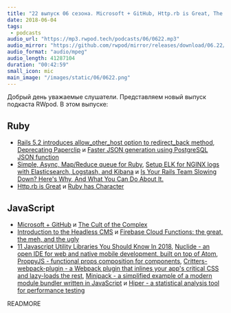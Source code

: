 ```yaml
---
title: "22 выпуск 06 сезона. Microsoft + GitHub, Http.rb is Great, The Cult of the Complex, Nuclide, ProppyJS, Minipack и прочее"
date: 2018-06-04
tags:
 - podcasts
audio_url: "https://mp3.rwpod.tech/podcasts/06/0622.mp3"
audio_mirror: "https://github.com/rwpod/mirror/releases/download/06.22/0622.mp3"
audio_format: "audio/mpeg"
audio_length: 41287104
duration: "00:42:59"
small_icon: mic
main_image: "/images/static/06/0622.png"
---
```


Добрый день уважаемые слушатели. Представляем новый выпуск подкаста RWpod. В этом выпуске:

## Ruby

 - [Rails 5.2 introduces allow_other_host option to redirect_back method](https://blog.bigbinary.com/2018/05/30/rails-5-2-adds-allow_other_host-option-to-redirect_back-method.html), [Deprecating Paperclip](https://robots.thoughtbot.com/closing-the-trombone) и [Faster JSON generation using PostgreSQL JSON function](https://blog.bigbinary.com/2018/05/29/generating-json-using-postgresql-json-function.html)
 - [Simple, Async, Map/Reduce queue for Ruby](https://blog.dnsimple.com/2018/05/simple-async-map-reduce-queue-for-ruby/), [Setup ELK for NGINX logs with Elasticsearch, Logstash, and Kibana](https://pawelurbanek.com/elk-nginx-logs-setup) и [Is Your Rails Team Slowing Down? Here's Why, And What You Can Do About It.](https://mixandgo.com/blog/is-your-rails-team-slowing-down)
 - [Http.rb is Great](https://twin.github.io/httprb-is-great/) и [Ruby has Character](https://idiosyncratic-ruby.com/66-ruby-has-character.html)

## JavaScript

 - [Microsoft + GitHub](https://blog.github.com/2018-06-04-github-microsoft/) и [The Cult of the Complex](https://alistapart.com/article/cult-of-the-complex)
 - [Introduction to the Headless CMS](https://hackernoon.com/introduction-to-the-headless-cms-1a8db3cb0c3d) и [Firebase Cloud Functions: the great, the meh, and the ugly](https://medium.freecodecamp.org/firebase-cloud-functions-the-great-the-meh-and-the-ugly-c4562c6dc65d)
 - [11 Javascript Utility Libraries You Should Know In 2018](https://blog.bitsrc.io/11-javascript-utility-libraries-you-should-know-in-2018-3646fb31ade), [Nuclide - an open IDE for web and native mobile development, built on top of Atom](https://nuclide.io/), [ProppyJS - functional props composition for components](https://proppyjs.com/), [Critters-webpack-plugin - a Webpack plugin that inlines your app's critical CSS and lazy-loads the rest](https://github.com/GoogleChromeLabs/critters), [Minipack - a simplified example of a modern module bundler written in JavaScript](https://github.com/ronami/minipack) и [Hiper - a statistical analysis tool for performance testing](https://github.com/pod4g/hiper/)

READMORE
